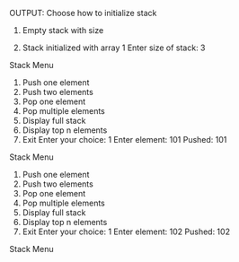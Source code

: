 OUTPUT: 
Choose how to initialize stack 
1. Empty stack with size 

  
2. Stack initialized with array 
1 
Enter size of stack: 3 
 
 Stack Menu  
1. Push one element 
2. Push two elements 
3. Pop one element 
4. Pop multiple elements 
5. Display full stack 
6. Display top n elements 
7. Exit 
Enter your choice: 1 
Enter element: 101 
Pushed: 101 
 
 Stack Menu  
1. Push one element 
2. Push two elements 
3. Pop one element 
4. Pop multiple elements 
5. Display full stack 
6. Display top n elements 
7. Exit 
Enter your choice: 1 
Enter element: 102 
Pushed: 102 
 
 Stack Menu  
